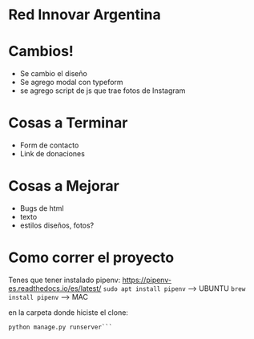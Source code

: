 # Red Innovar Argentina

# Cambios!

- Se cambio el diseño
- Se agrego modal con typeform
- se agrego script de js que trae fotos de Instagram

# Cosas a Terminar
- Form de contacto
- Link de donaciones


# Cosas a Mejorar
- Bugs de html
- texto
- estilos diseños, fotos?

# Como correr el proyecto
Tenes que tener instalado pipenv:
https://pipenv-es.readthedocs.io/es/latest/
```sudo apt install pipenv``` --> UBUNTU
```brew install pipenv``` --> MAC

en la carpeta donde hiciste el clone:

```pipenv shell
python manage.py runserver```
